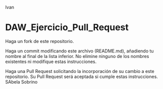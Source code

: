 Ivan
# DAW_Ejercicio_Pull_Request

Haga un fork de este repositorio.

Haga un commit modificando este archivo (README.md), añadiendo tu nombre al final de la lista inferior. No elimine ninguno de los nombres existentes ni modifique estas instrucciones.

Haga una Pull Request solicitando la incorporación de su cambio a este repositorio. Su Pull Request será aceptada si cumple estas instrucciones.
SAbela Sobrino
